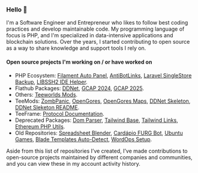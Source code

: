 ### Hello 👋

I'm a Software Engineer and Entrepreneur who likes to follow best coding practices and develop maintainable code. My programming language of focus is PHP, and I'm specialized in data-intensive applications and blockchain solutions. Over the years, I started contributing to open source as a way to share knowledge and support tools I rely on.

####  Open source projects I'm working on / or have worked on

- PHP Ecosystem: [Filament Auto Panel](https://github.com/miguilimzero/filament-auto-panel), [AntiBotLinks](https://github.com/miguilimzero/antibotlinks), [Laravel SingleStore Backup](https://github.com/miguilimzero/laravel-singlestore-backup), [LIBSSH2 IDE Helper](https://github.com/miguilimzero/libssh2-ide-helper).
- Flathub Packages: [DDNet](https://github.com/flathub/tw.ddnet.ddnet), [GCAP 2024](https://github.com/flathub/br.gov.fazenda.receita.irpf2024), [GCAP 2025](https://github.com/flathub/br.gov.fazenda.receita.irpf2025).
- Others: [Teeworlds Mods](https://github.com/miguilimzero/teeworlds-mods).
- TeeMods: [ZombPanic](https://github.com/teemods/zombpanic), [OpenGores](https://github.com/teemods/opengores), [OpenGores Maps](https://github.com/teemods/opengores-maps), [DDNet Skeleton](https://github.com/teemods/ddnet-skeleton), [DDNet Sleketon README](https://github.com/teemods/ddnet-skeleton-readme).
- TeeFrame: [Protocol Documentation](https://github.com/teeframe/protocol-documentation).
- Deprecated Packages: [Dom Parser](https://github.com/miguilimzero/dom-parser), [Tailwind Base](https://github.com/miguilimzero/tailwind-base), [Tailwind Links](https://github.com/miguilimzero/tailwind-links), [Ethereum PHP Utils](https://github.com/miguilimzero/ethereum-php-utils).
- Old Repositories: [Spreadsheet Blender](https://github.com/miguilimzero/spreadsheet-blender), [Cardápio FURG Bot](https://github.com/miguilimzero/cardapio-furg-bot), [Ubuntu Games](https://github.com/miguilimzero/ubuntu-games), [Blade Templates Auto-Detect](https://github.com/miguilimzero/blade-templates-autodetect), [WordOps Setup](https://github.com/miguilimzero/wordops-setup).

Aside from this list of repositories I’ve created, I’ve made contributions to open-source projects maintained by different companies and communities, and you can view these in my account activity history.

